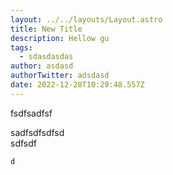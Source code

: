 ```yaml
---
layout: ../../layouts/Layout.astro
title: New Title
description: Hellow gu
tags:
  - sdasdasdas
author: asdasd
authorTwitter: adsdasd
date: 2022-12-28T10:29:48.557Z
---
```


f﻿sdfsadfsf

s﻿adfsdfsdfsd\
s﻿dfsdf

```
d
```
